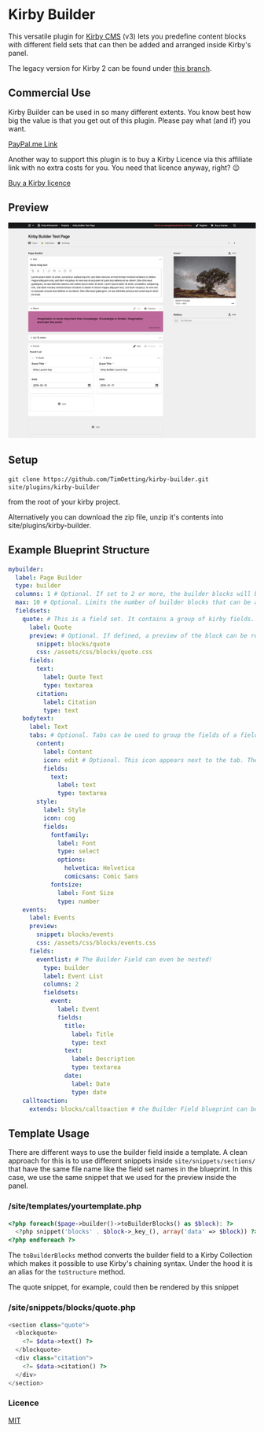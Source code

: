 # Kirby Builder

This versatile plugin for [Kirby CMS](https://a.paddle.com/v2/click/1129/38717?link=1170) (v3) lets you predefine content blocks with different field sets that can then be added and arranged inside Kirby's panel.

The legacy version for Kirby 2 can be found under [this branch](https://github.com/TimOetting/kirby-builder/tree/kirby_v2).

## Commercial Use

Kirby Builder can be used in so many different extents. You know best how big the value is that you get out of this plugin. Please pay what (and if) you want.

[PayPal.me Link](https://www.paypal.me/TimOetting/10)

Another way to support this plugin is to buy a Kirby Licence via this affiliate link with no extra costs for you. You need that licence anyway, right? :wink:

[Buy a Kirby licence](https://a.paddle.com/v2/click/1129/38717?link=1170)

## Preview

![Kirby Builder Screenshot](https://raw.githubusercontent.com/TimOetting/kirby-builder/master/PREVIEW.png)

## Setup

```
git clone https://github.com/TimOetting/kirby-builder.git site/plugins/kirby-builder
```

from the root of your kirby project.

Alternatively you can download the zip file, unzip it's contents into site/plugins/kirby-builder.

## Example Blueprint Structure

```yaml
mybuilder:
  label: Page Builder
  type: builder
  columns: 1 # Optional. If set to 2 or more, the builder blocks will be places in a grid.
  max: 10 # Optional. Limits the number of builder blocks that can be added.
  fieldsets:
    quote: # This is a field set. It contains a group of kirby fields. The user can select from these sets to build the content.
      label: Quote
      preview: # Optional. If defined, a preview of the block can be rendered by the specified snippet from within the snippets folder
        snippet: blocks/quote
        css: /assets/css/blocks/quote.css
      fields: 
        text:
          label: Quote Text
          type: textarea
        citation:
          label: Citation
          type: text
    bodytext:
      label: Text
      tabs: # Optional. Tabs can be used to group the fields of a field set. In this example, we use one tab to contain the content related fields and one for styling settings. Is makes no difference for the contentn handling in the template if there are tabs or not.
        content:
          label: Content
          icon: edit # Optional. This icon appears next to the tab. The icon name can be chosen from the Kirby's icon set getkirby.com/docs/reference/ui/icon
          fields:
            text:
              label: text
              type: textarea
        style:
          label: Style
          icon: cog
          fields:
            fontfamily:
              label: Font
              type: select
              options:
                helvetica: Helvetica
                comicsans: Comic Sans
            fontsize:
              label: Font Size
              type: number
    events:
      label: Events
      preview:
        snippet: blocks/events
        css: /assets/css/blocks/events.css
      fields:
        eventlist: # The Builder Field can even be nested!
          type: builder
          label: Event List
          columns: 2
          fieldsets:
            event:
              label: Event
              fields:
                title:
                  label: Title
                  type: text
                text:
                  label: Description
                  type: textarea
                date:
                  label: Date
                  type: date
    calltoaction:
      extends: blocks/calltoaction # the Builder Field blueprint can be rather complex. It is therefore recommended to organize your fieldsets in single files. This example here would take the content of the file /site/blueprints/blocks/calltoaction.yml and use it instead of the extends statement.

```

## Template Usage

There are different ways to use the builder field inside a template. A clean approach for this is to use different snippets inside `site/snippets/sections/` that have the same file name like the field set names in the blueprint. In this case, we use the same snippet that we used for the preview inside the panel.

### /site/templates/yourtemplate.php

```php
<?php foreach($page->builder()->toBuilderBlocks() as $block): ?>
  <?php snippet('blocks' . $block->_key_(), array('data' => $block)) ?>
<?php endforeach ?>
```
The `toBuilderBlocks` method converts the builder field to a Kirby Collection which makes it possible to use Kirby's chaining syntax. Under the hood it is an alias for the `toStructure` method.

The quote snippet, for example, could then be rendered by this snippet

### /site/snippets/blocks/quote.php

```php
<section class="quote">
  <blockquote>
    <?= $data->text() ?>
  </blockquote>
  <div class="citation">
    <?= $data->citation() ?>
  </div>
</section>
```

### Licence

[MIT](https://opensource.org/licenses/MIT)